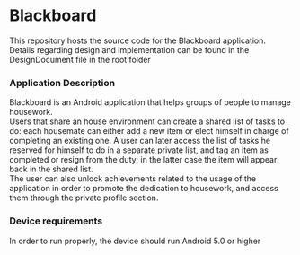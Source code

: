 # Blackboard

This repository hosts the source code for the Blackboard application.  
Details regarding design and implementation can be found in the DesignDocument file in the root folder 

### Application Description
Blackboard is an Android application that helps groups of people to manage housework.  
Users that share an house environment can create a shared list of tasks to do: each housemate can either add a new item or elect 
himself in charge of completing an existing one. A user can later access the list of tasks he reserved for himself to do 
in a separate private list, and tag an item as completed or resign from the duty: in the latter case the item will appear 
back in the shared list.  
The user can also unlock achievements related to the usage of the application in order to promote the dedication to housework,
and access them through the private profile section.

### Device requirements
In order to run properly, the device should run Android 5.0 or higher
